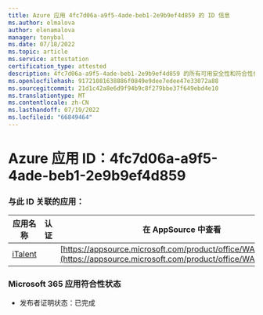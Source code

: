 ```yaml
---
title: Azure 应用 4fc7d06a-a9f5-4ade-beb1-2e9b9ef4d859 的 ID 信息
ms.author: elmalova
author: elenamalova
manager: tonybal
ms.date: 07/18/2022
ms.topic: article
ms.service: attestation
certification_type: attested
description: 4fc7d06a-a9f5-4ade-beb1-2e9b9ef4d859 的所有可用安全性和符合性信息。
ms.openlocfilehash: 91721081638886f0849e9dee7edee47e33072a88
ms.sourcegitcommit: 21d1c42a8e6d9f94b9c8f279bbe37f649ebd4e10
ms.translationtype: MT
ms.contentlocale: zh-CN
ms.lasthandoff: 07/19/2022
ms.locfileid: "66849464"
---
```

# <a name="azure-app-id-4fc7d06a-a9f5-4ade-beb1-2e9b9ef4d859"></a>Azure 应用 ID：4fc7d06a-a9f5-4ade-beb1-2e9b9ef4d859


### <a name="apps-associated-with-this-id"></a>与此 ID 关联的应用：
| **应用名称** | **认证** | **在 AppSource 中查看** |
|--------------|---------------|-----------------------|
| [iTalent](../forward/WA200004328.md) |  | [https://appsource.microsoft.com/product/office/WA200004328](https://appsource.microsoft.com/product/office/WA200004328) |

### <a name="microsoft-365-app-compliance-status"></a>Microsoft 365 应用符合性状态
- 发布者证明状态：已完成
